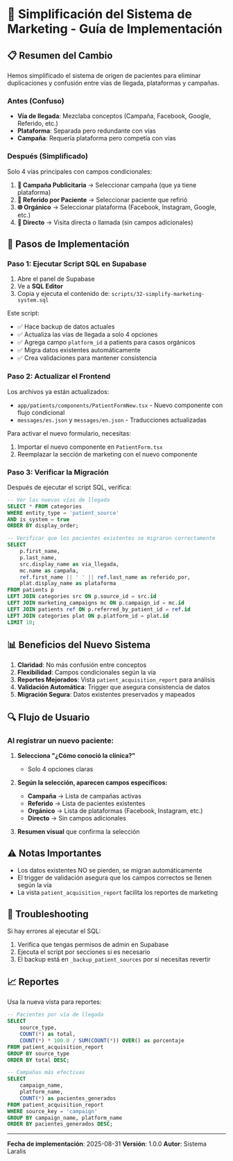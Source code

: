 # 🎯 Simplificación del Sistema de Marketing - Guía de Implementación

## 📋 Resumen del Cambio

Hemos simplificado el sistema de origen de pacientes para eliminar duplicaciones y confusión entre vías de llegada, plataformas y campañas.

### Antes (Confuso)
- **Vía de llegada**: Mezclaba conceptos (Campaña, Facebook, Google, Referido, etc.)
- **Plataforma**: Separada pero redundante con vías
- **Campaña**: Requería plataforma pero competía con vías

### Después (Simplificado)
Solo 4 vías principales con campos condicionales:

1. **📢 Campaña Publicitaria** → Seleccionar campaña (que ya tiene plataforma)
2. **👥 Referido por Paciente** → Seleccionar paciente que refirió
3. **🌐 Orgánico** → Seleccionar plataforma (Facebook, Instagram, Google, etc.)
4. **🚶 Directo** → Visita directa o llamada (sin campos adicionales)

## 🚀 Pasos de Implementación

### Paso 1: Ejecutar Script SQL en Supabase

1. Abre el panel de Supabase
2. Ve a **SQL Editor**
3. Copia y ejecuta el contenido de: `scripts/32-simplify-marketing-system.sql`

Este script:
- ✅ Hace backup de datos actuales
- ✅ Actualiza las vías de llegada a solo 4 opciones
- ✅ Agrega campo `platform_id` a patients para casos orgánicos
- ✅ Migra datos existentes automáticamente
- ✅ Crea validaciones para mantener consistencia

### Paso 2: Actualizar el Frontend

Los archivos ya están actualizados:
- `app/patients/components/PatientFormNew.tsx` - Nuevo componente con flujo condicional
- `messages/es.json` y `messages/en.json` - Traducciones actualizadas

Para activar el nuevo formulario, necesitas:

1. Importar el nuevo componente en `PatientForm.tsx`
2. Reemplazar la sección de marketing con el nuevo componente

### Paso 3: Verificar la Migración

Después de ejecutar el script SQL, verifica:

```sql
-- Ver las nuevas vías de llegada
SELECT * FROM categories 
WHERE entity_type = 'patient_source' 
AND is_system = true
ORDER BY display_order;

-- Verificar que los pacientes existentes se migraron correctamente
SELECT 
    p.first_name,
    p.last_name,
    src.display_name as via_llegada,
    mc.name as campaña,
    ref.first_name || ' ' || ref.last_name as referido_por,
    plat.display_name as plataforma
FROM patients p
LEFT JOIN categories src ON p.source_id = src.id
LEFT JOIN marketing_campaigns mc ON p.campaign_id = mc.id
LEFT JOIN patients ref ON p.referred_by_patient_id = ref.id
LEFT JOIN categories plat ON p.platform_id = plat.id
LIMIT 10;
```

## 📊 Beneficios del Nuevo Sistema

1. **Claridad**: No más confusión entre conceptos
2. **Flexibilidad**: Campos condicionales según la vía
3. **Reportes Mejorados**: Vista `patient_acquisition_report` para análisis
4. **Validación Automática**: Trigger que asegura consistencia de datos
5. **Migración Segura**: Datos existentes preservados y mapeados

## 🔍 Flujo de Usuario

### Al registrar un nuevo paciente:

1. **Selecciona "¿Cómo conoció la clínica?"**
   - Solo 4 opciones claras

2. **Según la selección, aparecen campos específicos:**
   - **Campaña** → Lista de campañas activas
   - **Referido** → Lista de pacientes existentes
   - **Orgánico** → Lista de plataformas (Facebook, Instagram, etc.)
   - **Directo** → Sin campos adicionales

3. **Resumen visual** que confirma la selección

## ⚠️ Notas Importantes

- Los datos existentes NO se pierden, se migran automáticamente
- El trigger de validación asegura que los campos correctos se llenen según la vía
- La vista `patient_acquisition_report` facilita los reportes de marketing

## 🐛 Troubleshooting

Si hay errores al ejecutar el SQL:
1. Verifica que tengas permisos de admin en Supabase
2. Ejecuta el script por secciones si es necesario
3. El backup está en `_backup_patient_sources` por si necesitas revertir

## 📈 Reportes

Usa la nueva vista para reportes:

```sql
-- Pacientes por vía de llegada
SELECT 
    source_type,
    COUNT(*) as total,
    COUNT(*) * 100.0 / SUM(COUNT(*)) OVER() as porcentaje
FROM patient_acquisition_report
GROUP BY source_type
ORDER BY total DESC;

-- Campañas más efectivas
SELECT 
    campaign_name,
    platform_name,
    COUNT(*) as pacientes_generados
FROM patient_acquisition_report
WHERE source_key = 'campaign'
GROUP BY campaign_name, platform_name
ORDER BY pacientes_generados DESC;
```

---

**Fecha de implementación**: 2025-08-31
**Versión**: 1.0.0
**Autor**: Sistema Laralis